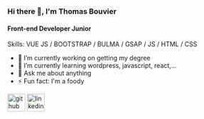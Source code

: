 
<!--
**tobomuto/tobomuto** is a ✨ _special_ ✨ repository because its `README.md` (this file) appears on your GitHub profile.
<!--
Here are some ideas to get you started:
- 🔭 I’m currently working on ...
- 🌱 I’m currently learning ...
- 👯 I’m looking to collaborate on ...
- 🤔 I’m looking for help with ...
- 💬 Ask me about ...
- 📫 How to reach me: ...
- 😄 Pronouns: ...
- ⚡ Fun fact: ...
-->

### Hi there 👋, I'm Thomas Bouvier
#### Front-end Developer Junior

Skills: VUE JS / BOOTSTRAP / BULMA /  GSAP / JS / HTML / CSS

- 🔭 I’m currently working on getting my degree  
- 🌱 I’m currently learning wordpress, javascript, react,... 
- 💬 Ask me about anything 
- ⚡ Fun fact: I'm a foody 


[<img src='https://cdn.jsdelivr.net/npm/simple-icons@3.0.1/icons/github.svg' alt='github' height='40'>](https://github.com/tobomuto)  [<img src='https://cdn.jsdelivr.net/npm/simple-icons@3.0.1/icons/linkedin.svg' alt='linkedin' height='40'>](https://www.linkedin.com/in/tombvr/)  

